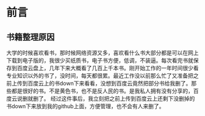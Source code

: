 # 前言

## 书籍整理原因

大学的时候喜欢看书，那时候网络资源又多，喜欢看什么书大部分都是可以在网上下载到电子版的，我很少买纸质书，电子书方便，低调，不装逼。每次看完书就保存到百度云盘上，几年下来大概看了几百上千本书。刚开始工作的一年时间很少看专业知识以外的书了，没时间，每天都很累。最近工作没以前那么忙了又准备把之前上传到百度云上的书down下来看看，没想到百度云竟然把部分书给我删了。那些都是很好的书。不是黄色书，也不是反人民的书。是我私人拥有没有分享的，百度云说删就删了。
    经过这件事后，我立刻把之前上传到百度云上还剩下没删掉的书down下来放到我的github上面，方便管理，也不会有人来删了。


